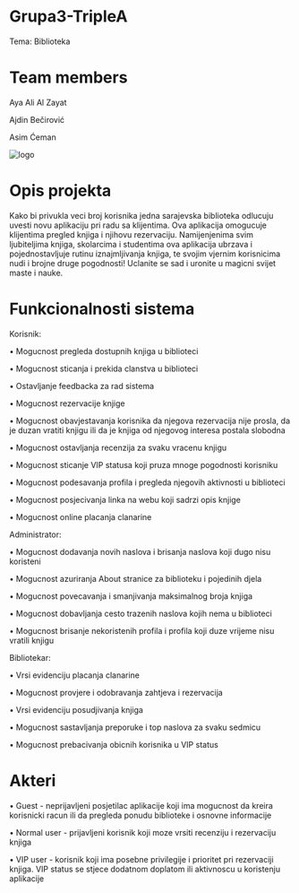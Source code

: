 # Grupa3-TripleA
Tema: Biblioteka
# Team members
Aya Ali Al Zayat

Ajdin Bečirović

Asim Ćeman

![logo](https://cdn130.picsart.com/314732677122201.jpg?type=webp&to=min&r=1024)

# Opis projekta
Kako bi privukla veci broj korisnika jedna sarajevska biblioteka odlucuju uvesti novu aplikaciju pri radu sa klijentima. Ova aplikacija omogucuje klijentima pregled knjiga i njihovu rezervaciju. Namijenjenima svim ljubiteljima knjiga, skolarcima i studentima ova aplikacija ubrzava i pojednostavljuje rutinu iznajmljivanja knjiga, te svojim vjernim korisnicima nudi i brojne druge pogodnosti! Uclanite se sad i uronite u magicni svijet maste i nauke. 

# Funkcionalnosti sistema
Korisnik:

• Mogucnost pregleda dostupnih knjiga u biblioteci 

• Mogucnost sticanja i prekida clanstva u biblioteci 

• Ostavljanje feedbacka za rad sistema

• Mogucnost rezervacije knjige

• Mogucnost obavjestavanja korisnika da njegova rezervacija nije prosla, da je duzan vratiti knjigu ili da je knjiga od njegovog interesa postala slobodna

• Mogucnost ostavljanja recenzija za svaku vracenu knjigu

• Mogucnost sticanje VIP statusa koji pruza mnoge pogodnosti korisniku

• Mogucnost podesavanja profila i pregleda njegovih aktivnosti u biblioteci

• Mogucnost posjecivanja linka na webu koji sadrzi opis knjige

• Mogucnost online placanja clanarine

Administrator:

• Mogucnost dodavanja novih naslova i brisanja naslova koji dugo nisu koristeni

• Mogucnost azuriranja About stranice za biblioteku i pojedinih djela

• Mogucnost povecavanja i smanjivanja maksimalnog broja knjiga

• Mogucnost dobavljanja cesto trazenih naslova kojih nema u biblioteci

• Mogucnost brisanje nekoristenih profila i profila koji duze vrijeme nisu vratili knjigu 

Bibliotekar:

• Vrsi evidenciju placanja clanarine

• Mogucnost provjere i odobravanja zahtjeva i rezervacija

• Vrsi evidenciju posudjivanja knjiga

• Mogucnost sastavljanja preporuke i top naslova za svaku sedmicu

• Mogucnost prebacivanja obicnih korisnika u VIP status

# Akteri

• Guest - neprijavljeni posjetilac aplikacije koji ima mogucnost da kreira korisnicki racun ili da pregleda ponudu biblioteke i osnovne informacije

• Normal user - prijavljeni korisnik koji moze vrsiti recenziju i rezervaciju knjiga

• VIP user - korisnik koji ima posebne privilegije i prioritet pri rezervaciji knjiga. VIP status se stjece dodatnom doplatom ili aktivnoscu u koristenju aplikacije

